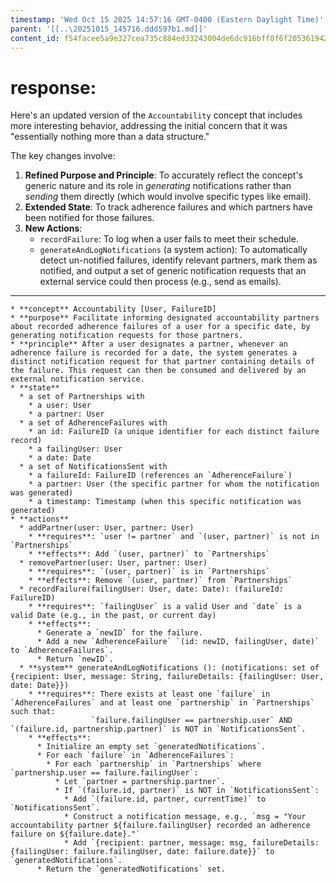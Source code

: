 ```yaml
---
timestamp: 'Wed Oct 15 2025 14:57:16 GMT-0400 (Eastern Daylight Time)'
parent: '[[..\20251015_145716.ddd597b1.md]]'
content_id: f54facee5a9e327cea735c884ed33243004de6dc916bff0f6f2053619422be26
---
```


# response:

Here's an updated version of the `Accountability` concept that includes more interesting behavior, addressing the initial concern that it was "essentially nothing more than a data structure."

The key changes involve:

1. **Refined Purpose and Principle**: To accurately reflect the concept's generic nature and its role in *generating* notifications rather than *sending* them directly (which would involve specific types like email).
2. **Extended State**: To track adherence failures and which partners have been notified for those failures.
3. **New Actions**:
   * `recordFailure`: To log when a user fails to meet their schedule.
   * `generateAndLogNotifications` (a system action): To automatically detect un-notified failures, identify relevant partners, mark them as notified, and output a set of generic notification requests that an external service could then process (e.g., send as emails).

***

```
* **concept** Accountability [User, FailureID]
* **purpose** Facilitate informing designated accountability partners about recorded adherence failures of a user for a specific date, by generating notification requests for those partners.
* **principle** After a user designates a partner, whenever an adherence failure is recorded for a date, the system generates a distinct notification request for that partner containing details of the failure. This request can then be consumed and delivered by an external notification service.
* **state**
  * a set of Partnerships with
    * a user: User
    * a partner: User
  * a set of AdherenceFailures with
    * an id: FailureID (a unique identifier for each distinct failure record)
    * a failingUser: User
    * a date: Date
  * a set of NotificationsSent with
    * a failureId: FailureID (references an `AdherenceFailure`)
    * a partner: User (the specific partner for whom the notification was generated)
    * a timestamp: Timestamp (when this specific notification was generated)
* **actions**
  * addPartner(user: User, partner: User)
    * **requires**: `user != partner` and `(user, partner)` is not in `Partnerships`
    * **effects**: Add `(user, partner)` to `Partnerships`
  * removePartner(user: User, partner: User)
    * **requires**: `(user, partner)` is in `Partnerships`
    * **effects**: Remove `(user, partner)` from `Partnerships`
  * recordFailure(failingUser: User, date: Date): (failureId: FailureID)
    * **requires**: `failingUser` is a valid User and `date` is a valid Date (e.g., in the past, or current day)
    * **effects**:
      * Generate a `newID` for the failure.
      * Add a new `AdherenceFailure` `(id: newID, failingUser, date)` to `AdherenceFailures`.
      * Return `newID`.
  * **system** generateAndLogNotifications (): (notifications: set of {recipient: User, message: String, failureDetails: {failingUser: User, date: Date}})
    * **requires**: There exists at least one `failure` in `AdherenceFailures` and at least one `partnership` in `Partnerships` such that:
                  `failure.failingUser == partnership.user` AND `(failure.id, partnership.partner)` is NOT in `NotificationsSent`.
    * **effects**:
      * Initialize an empty set `generatedNotifications`.
      * For each `failure` in `AdherenceFailures`:
        * For each `partnership` in `Partnerships` where `partnership.user == failure.failingUser`:
          * Let `partner = partnership.partner`.
          * If `(failure.id, partner)` is NOT in `NotificationsSent`:
            * Add `(failure.id, partner, currentTime)` to `NotificationsSent`.
            * Construct a notification message, e.g., `msg = "Your accountability partner ${failure.failingUser} recorded an adherence failure on ${failure.date}."`
            * Add `{recipient: partner, message: msg, failureDetails: {failingUser: failure.failingUser, date: failure.date}}` to `generatedNotifications`.
      * Return the `generatedNotifications` set.
```
